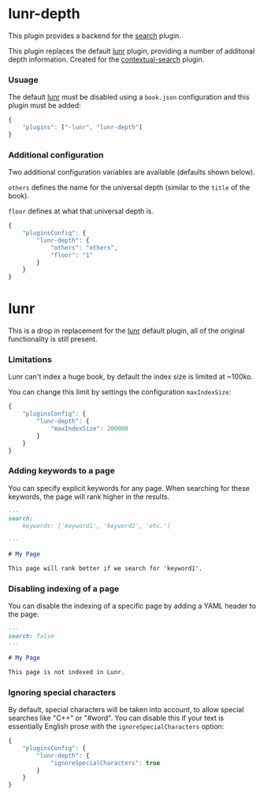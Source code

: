 # lunr-depth

This plugin provides a backend for the [search](https://github.com/GitbookIO/plugin-search) plugin.

This plugin replaces the default [lunr](https://github.com/GitbookIO/plugin-lunr) plugin, providing a number of additonal depth information. Created for the [contextual-search](https://github.com/jrwells/gitbook-plugin-contextual-search) plugin.

### Usuage

The default [lunr](https://github.com/GitbookIO/plugin-lunr) must be disabled using a `book.json` configuration and this plugin must be added:

```js
{
    "plugins": ["-lunr", "lunr-depth"]
}
```

### Additional configuration

Two additional configuration variables are available (defaults shown below).

`others` defines the name for the universal depth (similar to the `title` of the book).

`floor` defines at what that universal depth is.

```js
{
    "pluginsConfig": {
        "lunr-depth": {
            "others": "others",
            "floor": "1"
        }
    }
}
```

# lunr

This is a drop in replacement for the [lunr](https://github.com/GitbookIO/plugin-lunr) default plugin, all of the original functionality is still present.

### Limitations

Lunr can't index a huge book, by default the index size is limited at ~100ko.

You can change this limit by settings the configuration `maxIndexSize`:

```js
{
    "pluginsConfig": {
        "lunr-depth": {
            "maxIndexSize": 200000
        }
    }
}
```

### Adding keywords to a page

You can specify explicit keywords for any page. When searching for these keywords, the page will rank higher in the results.

```md
---
search:
    keywords: ['keyword1', 'keyword2', 'etc.']

---

# My Page

This page will rank better if we search for 'keyword1'.
```

### Disabling indexing of a page

You can disable the indexing of a specific page by adding a YAML header to the page:

```md
---
search: false
---

# My Page

This page is not indexed in Lunr.
```

### Ignoring special characters

By default, special characters will be taken into account, to allow special searches like "C++" or "#word". You can disable this if your text is essentially English prose with the `ignoreSpecialCharacters` option:


```js
{
    "pluginsConfig": {
        "lunr-depth": {
            "ignoreSpecialCharacters": true
        }
    }
}
```
